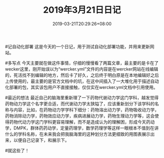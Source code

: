 ﻿---
title: "2019年3月21日日记"
date: 2019-03-21T20:29:26+08:00
draft: true
---
#记自动化部署
这是今天的一个日记，用于测试自动化部署功能，并用来更新网站。

#多写点
今天主要就在做这件事情，仔细的慢慢看了两篇文章，最主要的是卡在了wecker这里，刚开始误以为“wercker.yml”文件的内容是在wercker网站在线编辑的，死活找不到编辑的地方，然后卡了好久，之后终于明白原是在本地编辑好之后上传使用的，最主要的是官方文档中的坑，在这中间插入了一大堆化用于描述自动化部署的包，其实该包用户不直接接触，仅仅实在wercker.yml文档中引用使用。

#最近的想法
最近自己的脑海里重新理了一下药物代谢动力学这门学科，越发觉得药物动力学这个名字更合适，而代谢动力学太狭隘了，应该重新划分下该学科的名称与内容，比如，在药物动力学学科下细分：药物溶出动力学，药物吸收动力学，药物消除动力学，药物效应动力学，疾病进展动力学，药物生理动力学等，这会使得药物代动力学这门学科更容易理解，而不是造成认为的理解困，形成今天药动学，DMPK，群体药药动学，定量药理学，数学药理学等这样一眼根本不值到在讲什么的学科名称，在未来我会把我脑海里的这种划分方法更细致的用图表展示出来，以便自己记录下，和展示下。

#就这些了！
